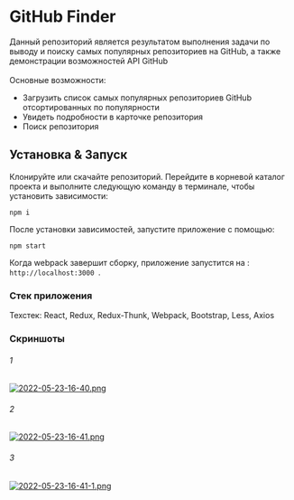 # GitHub Finder

Данный репозиторий является результатом выполнения задачи по выводу и поиску самых популярных репозиториев на GitHub, а также демонстрации возможностей API GitHub<br>
<br>
Основные возможности:
- Загрузить список самых популярных репозиториев GitHub отсортированных по популярности
- Увидеть подробности в карточке репозитория
- Поиск репозитория

## Установка & Запуск

Клонируйте или скачайте репозиторий.
Перейдите в корневой каталог проекта и выполните следующую команду в терминале, чтобы установить зависимости:

``` JS
npm i
```

После установки зависимостей, запустите приложение с помощью:
``` JS
npm start
```

Когда webpack завершит сборку, приложение запустится на : `http://localhost:3000 `.

### Стек приложения

Техстек: React, Redux, Redux-Thunk, Webpack, Bootstrap, Less, Axios

### Скриншоты
###### 1
[![2022-05-23-16-40.png](https://i.postimg.cc/pLGRVBjG/2022-05-23-16-40.png)](https://postimg.cc/TKDZCgCg)
###### 2
[![2022-05-23-16-41.png](https://i.postimg.cc/3NFQsj7Z/2022-05-23-16-41.png)](https://postimg.cc/Cn52DqRZ)
###### 3
[![2022-05-23-16-41-1.png](https://i.postimg.cc/bvScyfpr/2022-05-23-16-41-1.png)](https://postimg.cc/LqS0D7qF)
